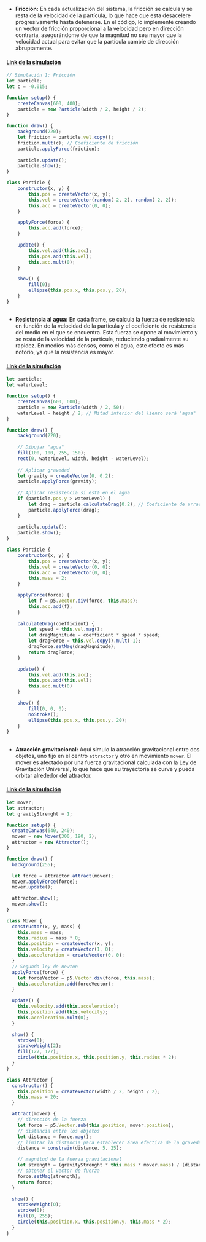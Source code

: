 - **Fricción:** En cada actualización del sistema, la fricción se calcula y se resta de la velocidad de la partícula, lo que hace que esta desacelere progresivamente hasta detenerse.
En el código, lo implementé creando un vector de fricción proporcional a la velocidad pero en dirección contraria, asegurándome de que la magnitud no sea mayor que la velocidad actual para evitar que la partícula cambie de dirección abruptamente.

#### [Link de la simulación](https://editor.p5js.org/Adept-KeyCap/full/O6J5fFYhV)

```js
// Simulación 1: Fricción
let particle;
let c = -0.015;

function setup() {
    createCanvas(600, 400);
    particle = new Particle(width / 2, height / 2);
}

function draw() {
    background(220);
    let friction = particle.vel.copy();
    friction.mult(c); // Coeficiente de fricción
    particle.applyForce(friction);
    
    particle.update();
    particle.show();
}

class Particle {
    constructor(x, y) {
        this.pos = createVector(x, y);
        this.vel = createVector(random(-2, 2), random(-2, 2));
        this.acc = createVector(0, 0);
    }

    applyForce(force) {
        this.acc.add(force);
    }

    update() {
        this.vel.add(this.acc);
        this.pos.add(this.vel);
        this.acc.mult(0);
    }

    show() {
        fill(0);
        ellipse(this.pos.x, this.pos.y, 20);
    }
}

```
##
- **Resistencia al agua:** En cada frame, se calcula la fuerza de resistencia en función de la velocidad de la partícula y el coeficiente de resistencia del medio en el que se encuentra. Esta fuerza se opone al movimiento y se resta de la velocidad de la partícula, reduciendo gradualmente su rapidez. En medios más densos, como el agua, este efecto es más notorio, ya que la resistencia es mayor.
#### [Link de la simulación](https://editor.p5js.org/Adept-KeyCap/full/hy8MrYGzI)


```js
let particle;
let waterLevel;

function setup() {
    createCanvas(600, 600);
    particle = new Particle(width / 2, 50);
    waterLevel = height / 2; // Mitad inferior del lienzo será "agua"
}

function draw() {
    background(220);
    
    // Dibujar "agua"
    fill(100, 100, 255, 150);
    rect(0, waterLevel, width, height - waterLevel);
    
    // Aplicar gravedad
    let gravity = createVector(0, 0.2);
    particle.applyForce(gravity);
    
    // Aplicar resistencia si está en el agua
    if (particle.pos.y > waterLevel) {
        let drag = particle.calculateDrag(0.2); // Coeficiente de arrastre
        particle.applyForce(drag);
    }
    
    particle.update();
    particle.show();
}

class Particle {
    constructor(x, y) {
        this.pos = createVector(x, y);
        this.vel = createVector(0, 0);
        this.acc = createVector(0, 0);
        this.mass = 2;
    }

    applyForce(force) {
        let f = p5.Vector.div(force, this.mass);
        this.acc.add(f);
    }
    
    calculateDrag(coefficient) {
        let speed = this.vel.mag();
        let dragMagnitude = coefficient * speed * speed;
        let dragForce = this.vel.copy().mult(-1);
        dragForce.setMag(dragMagnitude);
        return dragForce;
    }

    update() {
        this.vel.add(this.acc);
        this.pos.add(this.vel);
        this.acc.mult(0)
    }

    show() {
        fill(0, 0, 0);
        noStroke();
        ellipse(this.pos.x, this.pos.y, 20);
    }
}

```

##
- **Atracción gravitacional:** Aquí simulo la atracción gravitacional entre dos objetos, uno fijo en el centro ```attractor``` y otro en movimiento ```mover```. El mover es afectado por una fuerza gravitacional calculada con la Ley de Gravitación Universal, lo que hace que su trayectoria se curve y pueda orbitar alrededor del attractor.
#### [Link de la simulación](https://editor.p5js.org/Adept-KeyCap/full/H39TS0sH9)
```js
let mover;
let attractor;
let gravityStrenght = 1;

function setup() {
  createCanvas(640, 240);
  mover = new Mover(300, 190, 2);
  attractor = new Attractor();
}

function draw() {
  background(255);

  let force = attractor.attract(mover);
  mover.applyForce(force);
  mover.update();

  attractor.show();
  mover.show();
}

class Mover {
  constructor(x, y, mass) {
    this.mass = mass;
    this.radius = mass * 8;
    this.position = createVector(x, y);
    this.velocity = createVector(1, 0);
    this.acceleration = createVector(0, 0);
  }
  // Segunda ley de newton
  applyForce(force) {
    let forceVector = p5.Vector.div(force, this.mass);
    this.acceleration.add(forceVector);
  }

  update() {
    this.velocity.add(this.acceleration);
    this.position.add(this.velocity);
    this.acceleration.mult(0);
  }

  show() {
    stroke(0);
    strokeWeight(2);
    fill(127, 127);
    circle(this.position.x, this.position.y, this.radius * 2);
  }
}

class Attractor {
  constructor() {
    this.position = createVector(width / 2, height / 2);
    this.mass = 20;
  }

  attract(mover) {
    // dirección de la fuerza
    let force = p5.Vector.sub(this.position, mover.position);
    // distancia entre los objetos
    let distance = force.mag();
    // limitar la distancia para establecer área efectiva de la gravedad
    distance = constrain(distance, 5, 25);

    // magnitud de la fuerza gravitacional
    let strength = (gravityStrenght * this.mass * mover.mass) / (distance * distance);
    // obtener el vector de fuerza
    force.setMag(strength);
    return force;
  }

  show() {
    strokeWeight(0);
    stroke(0);
    fill(0, 255);
    circle(this.position.x, this.position.y, this.mass * 2);
  }
}

```
